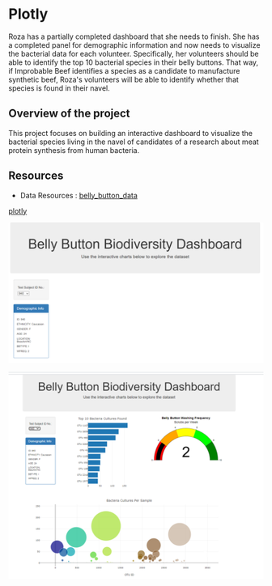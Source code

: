 # Plotly

Roza has a partially completed dashboard that she needs to finish. She has a completed panel for demographic information and now needs to visualize the bacterial data for each volunteer. Specifically, her volunteers should be able to identify the top 10 bacterial species in their belly buttons. That way, if Improbable Beef identifies a species as a candidate to manufacture synthetic beef, Roza's volunteers will be able to identify whether that species is found in their navel.



## Overview of the project 

This project focuses on building an interactive dashboard to visualize the bacterial species living in the navel of candidates of a research about meat protein synthesis from human bacteria.


## Resources

- Data Resources : [belly_button_data](/samples.json)


[plotly](https://benaziziasmae.github.io/Plotly/)

![belly_button1](/images/belly_button1.PNG)



![belly_button2](/images/belly_button2.PNG)















